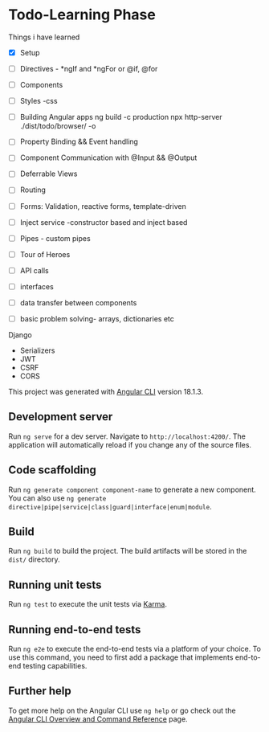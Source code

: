 # Todo-Learning Phase
Things i have learned
- [x] Setup
- [ ] Directives - *ngIf and *ngFor or @if, @for
- [ ] Components
- [ ] Styles -css
- [ ] Building Angular apps
ng build -c production
npx http-server ./dist/todo/browser/ -o

- [ ] Property Binding && Event handling
- [ ] Component Communication with @Input && @Output
- [ ] Deferrable Views
- [ ] Routing
- [ ] Forms: Validation, reactive forms, template-driven
- [ ] Inject service -constructor based and inject based
- [ ] Pipes - custom pipes
- [ ] Tour of Heroes
- [ ] API calls
- [ ] interfaces
- [ ] data transfer between components
- [ ] basic problem solving- arrays, dictionaries etc

Django
- Serializers
- JWT
- CSRF
- CORS

This project was generated with [Angular CLI](https://github.com/angular/angular-cli) version 18.1.3.

## Development server

Run `ng serve` for a dev server. Navigate to `http://localhost:4200/`. The application will automatically reload if you change any of the source files.

## Code scaffolding

Run `ng generate component component-name` to generate a new component. You can also use `ng generate directive|pipe|service|class|guard|interface|enum|module`.

## Build

Run `ng build` to build the project. The build artifacts will be stored in the `dist/` directory.

## Running unit tests

Run `ng test` to execute the unit tests via [Karma](https://karma-runner.github.io).

## Running end-to-end tests

Run `ng e2e` to execute the end-to-end tests via a platform of your choice. To use this command, you need to first add a package that implements end-to-end testing capabilities.

## Further help

To get more help on the Angular CLI use `ng help` or go check out the [Angular CLI Overview and Command Reference](https://angular.dev/tools/cli) page.
